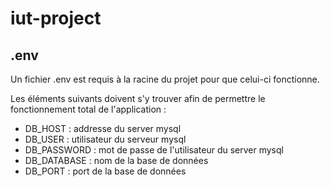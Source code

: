 # iut-project


## .env

Un fichier .env est requis à la racine du projet pour que celui-ci fonctionne.

Les éléments suivants doivent s'y trouver afin de permettre le fonctionnement total de l'application :
- DB_HOST : addresse du server mysql
- DB_USER : utilisateur du serveur mysql 
- DB_PASSWORD : mot de passe de l'utilisateur du server mysql
- DB_DATABASE : nom de la base de données 
- DB_PORT : port de la base de données
